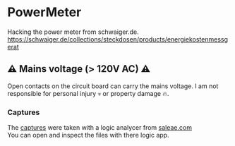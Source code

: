 # PowerMeter

Hacking the power meter from schwaiger.de.  
https://schwaiger.de/collections/steckdosen/products/energiekostenmessgerat

## :warning: Mains voltage (> 120V AC) :warning:
Open contacts on the circuit board can carry the mains voltage. I am not responsible for personal injury :skull: or property damage :fire:.
  
### Captures
The [captures](https://github.com/PixelPirat/PowerMeter/tree/main/Captures) were taken with a logic analycer from [saleae.com](https://www.saleae.com/)  
You can open and inspect the files with there logic app.
